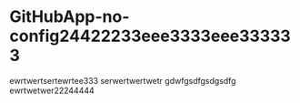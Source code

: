 # GitHubApp-no-config24422233eee3333eee333333
ewrtwertsertewrtee333
serwertwertwetr
gdwfgsdfgsdgsdfg
ewrtwetwer22244444

